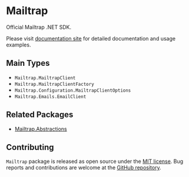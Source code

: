 # Mailtrap
Official Mailtrap .NET SDK.

Please visit [documentation site](https://mailtrap.github.io/mailtrap-dotnet) for detailed documentation and usage examples.


## Main Types
* `Mailtrap.MailtrapClient`
* `Mailtrap.MailtrapClientFactory`
* `Mailtrap.Configuration.MailtrapClientOptions`
* `Mailtrap.Emails.EmailClient`


## Related Packages
* [Mailtrap.Abstractions](https://www.nuget.org/packages/Mailtrap.Abstractions)


## Contributing
`Mailtrap` package is released as open source under the [MIT license](https://licenses.nuget.org/MIT).
Bug reports and contributions are welcome at the [GitHub repository](https://github.com/mailtrap/mailtrap-dotnet).
